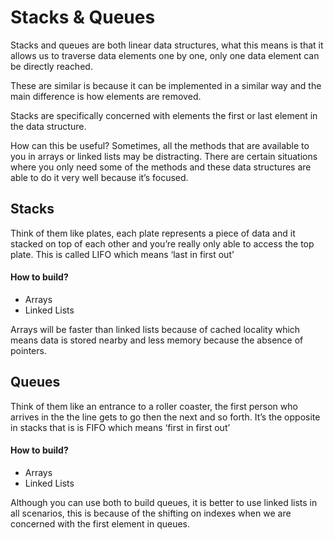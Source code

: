 # Stacks & Queues
Stacks and queues are both linear data structures, what this means is that it allows us to traverse data elements one by one, only one data element can be directly reached. 

These are similar is because it can be implemented in a similar way and the main difference is how elements are removed. 

Stacks are specifically concerned with elements the first or last element in the data structure. 

How can this be useful? Sometimes, all the methods that are available to you in arrays or linked lists may be distracting. There are certain situations where you only need some of the methods and these data structures are able to do it very well because it’s focused.

## Stacks 
Think of them like plates, each plate represents a piece of data and it stacked on top of each other and you’re really only able to access the top plate. This is called LIFO which means ‘last in first out’

#### How to build?
- Arrays
- Linked Lists

Arrays will be faster than linked lists because of cached locality which means data is stored nearby and less memory because the absence of pointers. 

## Queues
Think of them like an entrance to a roller coaster, the first person who arrives in the the line gets to go then the next and so forth. It’s the opposite in stacks that is is FIFO which means ‘first in first out’ 

#### How to build?
- Arrays
- Linked Lists

Although you can use both to build queues, it is better to use linked lists in all scenarios, this is because of the shifting on indexes when we are concerned with the first element in queues. 





